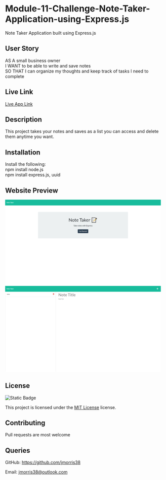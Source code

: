 # Module-11-Challenge-Note-Taker-Application-using-Express.js
Note Taker Application built using Express.js

 ## User Story
AS A small business owner
<br>
I WANT to be able to write and save notes
<br>
SO THAT I can organize my thoughts and keep track of tasks I need to complete


 ## Live Link
 [Live App Link](https://notes-taker-express-app-cda00bf6b955.herokuapp.com/)

 ## Description

 This project takes your notes and saves as a list you can access and delete them anytime you want.

 ## Installation

 Install the following:
 <br>
 npm install node.js
 <br>
 npm install express.js, uuid
 <br>

 ## Website Preview
 <img src="./public/assets/images/1.png" width="720" heigth="480">

 <img src="./public/assets/images/2.png" width="720" heigth="480">


 ## License

 ![Static Badge](https://img.shields.io/badge/MIT-License-blue)

 This project is licensed under the [MIT License](https://choosealicense.com/licenses/mit/) license.

 ## Contributing

 Pull requests are most welcome

 ## Queries

 GitHub: https://github.com/jmorris38

 Email: jmorris38@outlook.com
